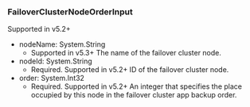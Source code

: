 ### FailoverClusterNodeOrderInput
Supported in v5.2+

- nodeName: System.String
  - Supported in v5.3+
      The name of the failover cluster node.
- nodeId: System.String
  - Required. Supported in v5.2+
      ID of the failover cluster node.
- order: System.Int32
  - Required. Supported in v5.2+
      An integer that specifies the place occupied by this node in the failover cluster app backup order.
